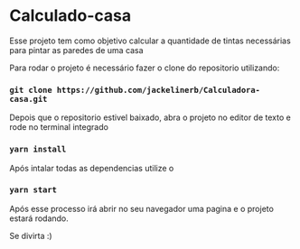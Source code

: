 # Calculado-casa

Esse projeto tem como objetivo calcular a quantidade de tintas necessárias para pintar as paredes de uma casa

Para rodar o projeto é necessário fazer o clone do repositorio utilizando:
### `git clone https://github.com/jackelinerb/Calculadora-casa.git`

Depois que o repositorio estivel baixado, abra o projeto no editor de texto e rode no terminal integrado

### `yarn install`

Após intalar todas as dependencias utilize o

### `yarn start`

Após esse processo irá abrir no seu navegador uma pagina e o projeto estará rodando.

Se divirta :)
